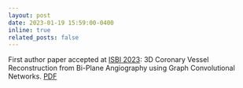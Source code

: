 ```yaml
---
layout: post
date: 2023-01-19 15:59:00-0400
inline: true
related_posts: false
---
```


First author paper accepted at [ISBI 2023](https://2023.biomedicalimaging.org/): 3D Coronary Vessel Reconstruction from Bi-Plane Angiography using Graph Convolutional Networks. [PDF](https://arxiv.org/pdf/2302.14795.pdf) 


